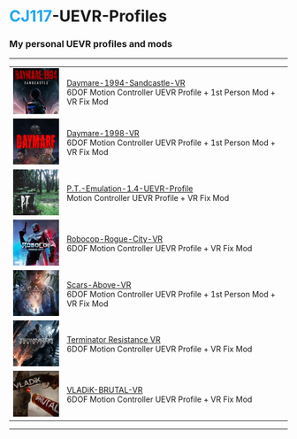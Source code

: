 # <span style="color: #22a6f1">CJ117</span>-UEVR-Profiles
### My personal UEVR profiles and mods

<!-- 
----
[Terminator Resistance VR](https://github.com/CYB3R-JUNKI3/Terminator-Resistance-VR)

[VLADiK-BRUTAL-VR](https://github.com/CYB3R-JUNKI3/VLADiK-BRUTAL-VR)

[Scars-Above-VR](https://github.com/CYB3R-JUNKI3/Scars-Above-VR)

[P.T.-Emulation-1.4-UEVR-Profile](https://github.com/CYB3R-JUNKI3/P.T.-Emulation-1.4-UEVR-Profile)

[Daymare-1998-VR](https://github.com/CYB3R-JUNKI3/Daymare-1998-VR)

[Daymare-1994-Sandcastle-VR](https://github.com/CYB3R-JUNKI3/Daymare-1994-Sandcastle-VR)

[Robocop-Rogue-City-VR](https://github.com/CYB3R-JUNKI3/Robocop-Rogue-City-VR)
-->

----

|  |  |
| --- | --- |
| <a href="https://github.com/CYB3R-JUNKI3/Daymare-1994-Sandcastle-VR" target="_blank">![Daymare-1994-Sandcastle-VR.](https://github.com/CYB3R-JUNKI3/CJ117-UEVR-Profiles/raw/main/assets/img/daymare-1994.jpg)</a> | [Daymare-1994-Sandcastle-VR](https://github.com/CYB3R-JUNKI3/Daymare-1994-Sandcastle-VR) <br> 6DOF Motion Controller UEVR Profile + 1st Person Mod + VR Fix Mod |
| <a href="https://github.com/CYB3R-JUNKI3/Daymare-1998-VR" target="_blank">![Daymare-1998-VR.](https://github.com/CYB3R-JUNKI3/CJ117-UEVR-Profiles/raw/main/assets/img/daymare-1998.jpg)</a> | [Daymare-1998-VR](https://github.com/CYB3R-JUNKI3/Daymare-1998-VR) <br> 6DOF Motion Controller UEVR Profile + 1st Person Mod + VR Fix Mod |
| <a href="https://github.com/CYB3R-JUNKI3/P.T.-Emulation-1.4-UEVR-Profile" target="_blank">![P.T.-Emulation-1.4-UEVR-Profile.](https://github.com/CYB3R-JUNKI3/CJ117-UEVR-Profiles/raw/main/assets/img/pt-emulation.jpg)</a> | [P.T.-Emulation-1.4-UEVR-Profile](https://github.com/CYB3R-JUNKI3/P.T.-Emulation-1.4-UEVR-Profile) <br> Motion Controller UEVR Profile + VR Fix Mod |
| <a href="https://github.com/CYB3R-JUNKI3/Robocop-Rogue-City-VR" target="_blank">![Robocop-Rogue-City-VR.](https://github.com/CYB3R-JUNKI3/CJ117-UEVR-Profiles/raw/main/assets/img/robocop-rogue-city.jpg)</a> | [Robocop-Rogue-City-VR](https://github.com/CYB3R-JUNKI3/Robocop-Rogue-City-VR) <br> 6DOF Motion Controller UEVR Profile + VR Fix Mod |
| <a href="https://github.com/CYB3R-JUNKI3/Scars-Above-VR" target="_blank">![Scars-Above-VR.](https://github.com/CYB3R-JUNKI3/CJ117-UEVR-Profiles/raw/main/assets/img/scars-above.jpg)</a> | [Scars-Above-VR](https://github.com/CYB3R-JUNKI3/Scars-Above-VR) <br> 6DOF Motion Controller UEVR Profile + 1st Person Mod + VR Fix Mod |
| <a href="https://github.com/CYB3R-JUNKI3/Terminator-Resistance-VR" target="_blank">![TerminatorVR.](https://github.com/CYB3R-JUNKI3/CJ117-UEVR-Profiles/raw/main/assets/img/terminator-resistance.jpg)</a> | [Terminator Resistance VR](https://github.com/CYB3R-JUNKI3/Terminator-Resistance-VR) <br> 6DOF Motion Controller UEVR Profile + VR Fix Mod |
| <a href="https://github.com/CYB3R-JUNKI3/VLADiK-BRUTAL-VR" target="_blank">![VLADiK-BRUTAL-VR.](https://github.com/CYB3R-JUNKI3/CJ117-UEVR-Profiles/raw/main/assets/img/vladik-brutal.jpg)</a> | [VLADiK-BRUTAL-VR](https://github.com/CYB3R-JUNKI3/VLADiK-BRUTAL-VR) <br> 6DOF Motion Controller UEVR Profile + VR Fix Mod |

----
